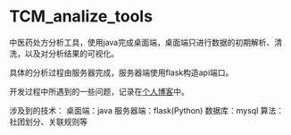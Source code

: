 # TCM_analize_tools

中医药处方分析工具，使用java完成桌面端，桌面端只进行数据的初期解析、清洗，以及对分析结果的可视化。

具体的分析过程由服务器完成，服务器端使用flask构造api端口。

开发过程中所遇到的一些问题，记录在[个人博客](http://harumonia.top/index.php/category/Java/)中。

涉及到的技术：
桌面端：java
服务器端：flask(Python)
数据库：mysql
算法：社团划分、关联规则等
